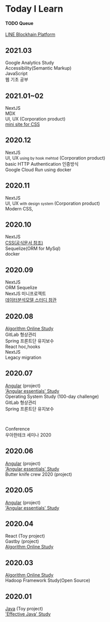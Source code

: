 # Today I Learn

#### TODO Queue

[LINE Blockhain Platform](https://blockchain.line.biz/)

## 2021.03
Google Analytics Study <br/>
Accessibility(Semantic Markup) <br/>
JavaScript <br/>
웹 기초 공부 <br/>

## 2021.01~02
NextJS <br/>
MDX <br/>
UI, UX  (Corporation product)  <br/>
[mini site for CSS](https://github.com/OHHAKO/frontAction-boilerplate)

## 2020.12

NextJS <br/>
UI, UX <small> using by hook mehtod</small> (Corporation product) <br/>
basic HTTP Authentication 인증방식<br/>
Google Cloud Run using docker <br/>

## 2020.11

NextJS <br/>
UI, UX <small> with design system </small> (Corporation product) <br/>
Modern CSS,

## 2020.10

NextJS <br/>
[CSS(공식문서 참조)](https://developer.mozilla.org/en-US/docs/Web/CSS) <br/>
Sequelize(ORM for MySql) <br/>
docker <br/>

## 2020.09

NextJS <br/>
ORM Sequelize <br/>
NextJS 미니프로젝트 <br/>
[데이터분석모델 스터디 참관](https://github.com/OHHAKO/TIL/blob/master/anaylyze/model_summary.md)

## 2020.08

[Algorithm Online Study](https://github.com/TheCopiens/algorithm-study) <br/>
GitLab 형상관리 <br/>
Spring 프론트단 유지보수 <br/>
React hoc,hooks <br/>
NextJS <br/>
Legacy migration

## 2020.07

[Angular](https://github.com/subply) (project)<br/>
['Angular essentials' Study](https://github.com/subply/Angular-study) <br/>
Operating System Study (100-day challenge)<br/>
GitLab 형상관리 <br/>
Spring 프론트단 유지보수

<br/>

Conference <br/>
우아한테크 세미나 2020

## 2020.06

[Angular](https://github.com/subply) (project)<br/>
['Angular essentials' Study](https://github.com/subply/Angular-study) <br/>
Butter knife crew 2020 (project)

## 2020.05

[Angular](https://github.com/subply) (project)<br/>
['Angular essentials' Study](https://github.com/subply/Angular-study) <br/>

## 2020.04

React (Toy project)<br/>
Gastby (project)<br/>
[Algorithm Online Study](https://github.com/TheCopiens/algorithm-study)

## 2020.03

[Algorithm Online Study](https://github.com/TheCopiens/algorithm-study) <br/>
Hadoop Framework Study(Open Source)

## 2020.01

[Java](https://github.com/devilogu) (Toy project) <br/>
['Effective Java' Study](https://github.com/OHHAKO/effective-java-study)
